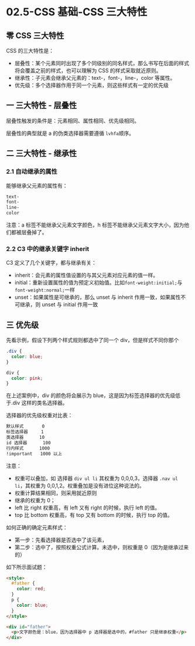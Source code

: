 # 02.5-CSS 基础-CSS 三大特性

## 零 CSS 三大特性

CSS 的三大特性是：

- 层叠性：某个元素同时出现了多个同级别的同名样式，那么书写在后面的样式将会覆盖之前的样式，也可以理解为 CSS 的样式采取就近原则。
- 继承性：子元素会继承父元素的：text-，font-，line-，color 等属性。
- 优先级：多个选择器作用于同一个元素，则这些样式有一定的优先级

## 一 三大特性 - 层叠性

层叠性触发的条件是：元素相同、属性相同、优先级相同。

层叠性的典型就是 a 的伪类选择器需要遵循 `lvhfa`顺序。

## 二 三大特性 - 继承性

### 2.1 自动继承的属性

能够继承父元素的属性有：

```txt
text-
font-
line-
color
```

注意：a 标签不能继承父元素文字颜色，h 标签不能继承父元素文字大小，因为他们都被层叠掉了。

### 2.2 C3 中的继承关键字 inherit

C3 定义了几个关键字，都与继承有关：

- inherit：会元素的属性值设置的与其父元素对应元素的值一样。
- initial：重新设置属性的值为预定义初始值。比如`font-weight:initial;`与`font-weight:normal;`一样
- unset：如果属性是可继承的，那么 unset 与 inherit 作用一致，如果属性不可继承，则 unset 与 initial 作用一致

## 三 优先级

先看示例，假设下列两个样式规则都选中了同一个 div，但是样式不同你那个

```css
.div {
  color: blue;
}

div {
  color: pink;
}
```

在上述案例中，div 的颜色将会展示为 blue，这是因为标签选择器的优先级低于.div 这样的类名选择器。

选择器的优先级权重对比表：

```txt
默认样式       0
标签选择器     1
类选择器      10
id 选择器      100
行内样式      1000
!important   1000 以上
```

注意：

- 权重可以叠加，如 选择器 `div ul li` 其权重为 0,0,0,3，选择器 `.nav ul li`，其权重为 0,0,1,2。权重叠加是没有进位这种说法的。
- 权重计算结果相同，则采用就近原则
- 继承的权重为 0；
- left 比 right 权重高，有 left 又有 right 的时候，执行 left 的值。
- top 比 bottom 权重高，有 top 又有 bottom 的时候，执行 top 的值。

如何正确的确定元素样式：

- 第一步：先看选择器是否选中了该元素，
- 第二步：选中了，按照权重公式计算。未选中，则权重是 0（因为是继承过来的）

如下所示面试题：

```html
<style>
  #father {
    color: red;
  }
  p {
    color: blue;
  }
</style>

<div id="father">
  <p>文字颜色是：blue，因为选择器中 p 选择器是选中的，#father 只是继承权重</p>
</div>
```
